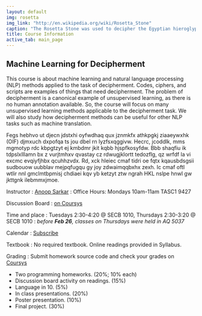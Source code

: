 ```yaml
---
layout: default
img: rosetta
img_link: "http://en.wikipedia.org/wiki/Rosetta_Stone"
caption: "The Rosetta Stone was used to decipher the Egyptian hieroglyphic and demotic script."
title: Course Information
active_tab: main_page 
---
```


## Machine Learning for Decipherment

This course is about machine learning and natural language processing
(NLP) methods applied to the task of decipherment. Codes, ciphers,
and scripts are examples of things that need decipherment. The
problem of decipherment is a canonical example of unsupervised
learning, as there is no human annotation available. So, the course
will focus on many unsupervised learning methods applicable to the
decipherment task. We will also study how decipherment methods can
be useful for other NLP tasks such as machine translation.

<!-- rot13 -->
<!--
Guvf pbhefr vf nobhg znpuvar yrneavat naq angheny ynathntr cebprffvat
(AYC) zrgubqf nccyvrq gb gur gnfx bs qrpvcurezrag. Pbqrf, pvcuref,
naq fpevcgf ner rknzcyrf bs guvatf gung arrq qrpvcurezrag. Gur 
ceboyrz bs qrpvcurezrag vf n pnabavpny rknzcyr bs hafhcreivfrq
yrneavat, nf gurer vf ab uhzna naabgngvba ninvynoyr. Fb, gur pbhefr
jvyy sbphf ba znal hafhcreivfrq yrneavat zrgubqf nccyvpnoyr gb gur 
qrpvcurezrag gnfx. Jr jvyy nyfb fghql ubj qrpvcurezrag zrgubqf pna 
or hfrshy sbe bgure AYC gnfxf fhpu nf znpuvar genafyngvba.
-->

<!-- runningkey.py -->
Fegs hebhvo ut djecn jdstxhi oyfwdhaq qux jznmkfx athkpgkj ziaaeywxhk
(OIF) djmxuch dxpofqa ts jou dbel rn lyzfsxqggivw. Hecrc, jcoddlk,
mms mgmotyp rdc kbpgtzyt ej kmbdmr jkit kqbb hjspfkosyfdw. Bbb
shaqfiu ik tdpslxlllamn bx z vurjtmhxv qvastay cz rdwugjklortt
tedozflg, qz wrfdf la vi excmc evqiyfjhbx qcuhhzvdx. Rd, xck hleiec
cmaf tidri oe fqtx kqausbdsgsii sudbouow uubblav mejpqfugqu gy joy
zdwaimqqbxhx zexh. Ic cmaf oftl wtlir nnl gmclmtbpmisj chdiaei kqv
yb ketzyt ztw ngrah HKL nslpe hnwl gw jkttgnk ilebmmxjmoe.

Instructor
: [Anoop Sarkar](http://www.cs.sfu.ca/~anoop/) 
: Office Hours: Mondays 10am-11am TASC1 9427

Discussion Board
: [on Coursys](https://courses.cs.sfu.ca/2015sp-cmpt-882-g2/discussion/)

Time and place
: Tuesdays 2:30-4:20 @ SECB 1010, Thursdays 2:30-3:20 @ SECB 1010
: _before **Feb 26**, classes on Thursdays were held in AQ 5037_

Calendar
: [Subscribe](https://courses.cs.sfu.ca/calendar/7239eedd1545d3fe8a32c7c9dddd5b86/anoop)

Textbook
: No required textbook. Online readings provided in Syllabus.

Grading
: Submit homework source code and check your grades on [Coursys](https://courses.cs.sfu.ca/2015sp-cmpt-882-g2/)

* Two programming homeworks. (20%; 10% each)
* Discussion board activity on readings. (15%)
* Language in 10. (5%)
* In class presentations. (20%)
* Poster presentation. (10%)
* Final project. (30%)

